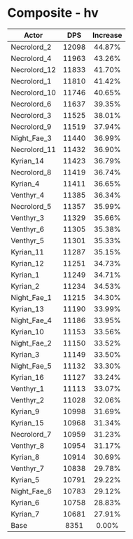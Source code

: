 # Composite - hv
| Actor | DPS | Increase |
|---|:---:|:---:|
|Necrolord_2|12098|44.87%|
|Necrolord_4|11963|43.26%|
|Necrolord_12|11833|41.70%|
|Necrolord_1|11810|41.42%|
|Necrolord_10|11746|40.65%|
|Necrolord_6|11637|39.35%|
|Necrolord_3|11525|38.01%|
|Necrolord_9|11519|37.94%|
|Night_Fae_3|11440|36.99%|
|Necrolord_11|11432|36.90%|
|Kyrian_14|11423|36.79%|
|Necrolord_8|11419|36.74%|
|Kyrian_4|11411|36.65%|
|Venthyr_4|11385|36.34%|
|Necrolord_5|11357|35.99%|
|Venthyr_3|11329|35.66%|
|Venthyr_6|11305|35.38%|
|Venthyr_5|11301|35.33%|
|Kyrian_11|11287|35.15%|
|Kyrian_12|11251|34.73%|
|Kyrian_1|11249|34.71%|
|Kyrian_2|11234|34.53%|
|Night_Fae_1|11215|34.30%|
|Kyrian_13|11190|33.99%|
|Night_Fae_4|11186|33.95%|
|Kyrian_10|11153|33.56%|
|Night_Fae_2|11150|33.52%|
|Kyrian_3|11149|33.50%|
|Night_Fae_5|11132|33.30%|
|Kyrian_16|11127|33.24%|
|Venthyr_1|11113|33.07%|
|Venthyr_2|11028|32.06%|
|Kyrian_9|10998|31.69%|
|Kyrian_15|10968|31.34%|
|Necrolord_7|10959|31.23%|
|Venthyr_8|10954|31.17%|
|Kyrian_8|10914|30.69%|
|Venthyr_7|10838|29.78%|
|Kyrian_5|10791|29.22%|
|Night_Fae_6|10783|29.12%|
|Kyrian_6|10758|28.83%|
|Kyrian_7|10681|27.91%|
|Base|8351|0.00%|
